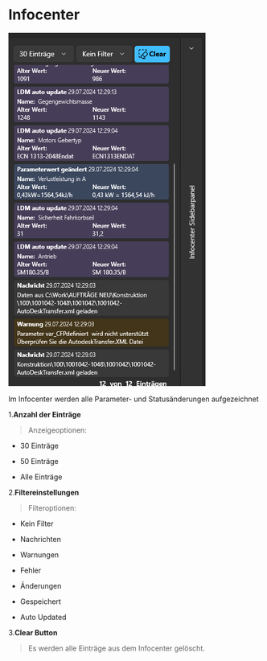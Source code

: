 # Infocenter

![image](/LiftDataManager/Docs/HelpImages/image47.png)

Im Infocenter werden alle Parameter- und Statusänderungen aufgezeichnet

1.**Anzahl der Einträge**

> Anzeigeoptionen:

- 30 Einträge

- 50 Einträge

- Alle Einträge

2.**Filtereinstellungen**

> Filteroptionen:

- Kein Filter

- Nachrichten

- Warnungen

- Fehler

- Änderungen

- Gespeichert

- Auto Updated

3.**Clear Button**

> Es werden alle Einträge aus dem Infocenter gelöscht.
